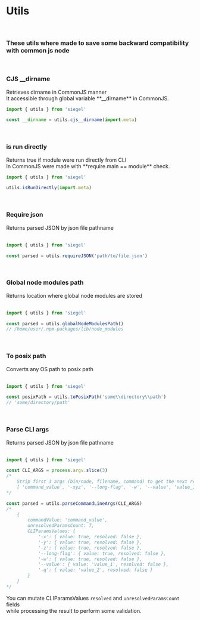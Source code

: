<h1>Utils</h1>

<br/>
<h3>These utils where made to save some backward compatibility with common js node</h3>


<br/>
<h3>CJS __dirname</h3>
Retrieves dirname in CommonJS manner<br />
It accessible through global variable **__dirname** in CommonJS.
<br/>

```js
import { utils } from 'siegel'

const __dirname = utils.cjs__dirname(import.meta)
```

<br/>
<h3>is run directly</h3>
Returns true if module were run directly from CLI<br />
In CommonJS were made with **require.main == module** check.
<br/>

```js
import { utils } from 'siegel'

utils.isRunDirectly(import.meta)
```

<br/>
<h3>Require json</h3>
Returns parsed JSON by json file pathname<br /> 
<br/>

```js
import { utils } from 'siegel'

const parsed = utils.requireJSON('path/to/file.json')
```

<br/>
<h3>Global node modules path</h3>
Returns location where global node modules are stored<br /> 
<br/>

```js
import { utils } from 'siegel'

const parsed = utils.globalNodeModulesPath()
// /home/user/.npm-packages/lib/node_modules
```

<br/>
<h3>To posix path</h3>
Converts any OS path to posix path<br /> 
<br/>

```js
import { utils } from 'siegel'

const posixPath = utils.toPosixPath('some\\directory\\path')
// 'some/directory/path'
```

<br/>
<h3>Parse CLI args</h3>
Returns parsed JSON by json file pathname<br /> 
<br/>

```js
import { utils } from 'siegel'

const CLI_ARGS = process.argv.slice(3)
/*
    Strip first 3 args (bin/node, filename, command) to get the next result:
    [ 'command_value', '-xyz', '--long-flag', '-w', '--value', 'value_1', '-q', 'value_2' ]
*/

const parsed = utils.parseCommandLineArgs(CLI_ARGS)
/*
    {
        commandValue: 'command_value',
        unresolvedParamsCount: 7,
        CLIParamsValues: {
            '-x': { value: true, resolved: false },
            '-y': { value: true, resolved: false },
            '-z': { value: true, resolved: false },
            '--long-flag': { value: true, resolved: false },
            '-w': { value: true, resolved: false },
            '--value': { value: 'value_1', resolved: false },
            '-q': { value: 'value_2', resolved: false }
        }
    }
*/
```

You can mutate CLIParamsValues `resolved` and `unresolvedParamsCount` fields<br />
while processing the result to perform some validation.